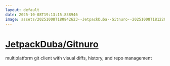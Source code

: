 ```yaml
---
layout: default
date: 2025-10-08T19:13:15.838946
image: assets/20251008T180842623--JetpackDuba--Gitnuro--20251008T181229627--cropped.png
---
```


# [JetpackDuba/Gitnuro](https://github.com/JetpackDuba/Gitnuro)

multiplatform git client with visual diffs, history, and repo management
